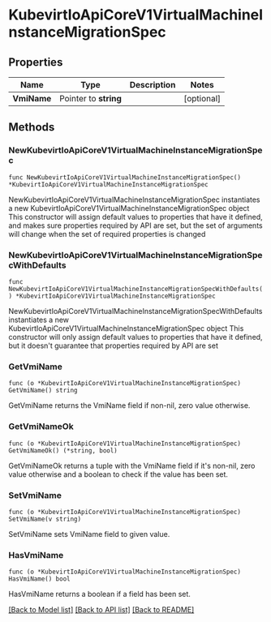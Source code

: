 # KubevirtIoApiCoreV1VirtualMachineInstanceMigrationSpec

## Properties

Name | Type | Description | Notes
------------ | ------------- | ------------- | -------------
**VmiName** | Pointer to **string** |  | [optional] 

## Methods

### NewKubevirtIoApiCoreV1VirtualMachineInstanceMigrationSpec

`func NewKubevirtIoApiCoreV1VirtualMachineInstanceMigrationSpec() *KubevirtIoApiCoreV1VirtualMachineInstanceMigrationSpec`

NewKubevirtIoApiCoreV1VirtualMachineInstanceMigrationSpec instantiates a new KubevirtIoApiCoreV1VirtualMachineInstanceMigrationSpec object
This constructor will assign default values to properties that have it defined,
and makes sure properties required by API are set, but the set of arguments
will change when the set of required properties is changed

### NewKubevirtIoApiCoreV1VirtualMachineInstanceMigrationSpecWithDefaults

`func NewKubevirtIoApiCoreV1VirtualMachineInstanceMigrationSpecWithDefaults() *KubevirtIoApiCoreV1VirtualMachineInstanceMigrationSpec`

NewKubevirtIoApiCoreV1VirtualMachineInstanceMigrationSpecWithDefaults instantiates a new KubevirtIoApiCoreV1VirtualMachineInstanceMigrationSpec object
This constructor will only assign default values to properties that have it defined,
but it doesn't guarantee that properties required by API are set

### GetVmiName

`func (o *KubevirtIoApiCoreV1VirtualMachineInstanceMigrationSpec) GetVmiName() string`

GetVmiName returns the VmiName field if non-nil, zero value otherwise.

### GetVmiNameOk

`func (o *KubevirtIoApiCoreV1VirtualMachineInstanceMigrationSpec) GetVmiNameOk() (*string, bool)`

GetVmiNameOk returns a tuple with the VmiName field if it's non-nil, zero value otherwise
and a boolean to check if the value has been set.

### SetVmiName

`func (o *KubevirtIoApiCoreV1VirtualMachineInstanceMigrationSpec) SetVmiName(v string)`

SetVmiName sets VmiName field to given value.

### HasVmiName

`func (o *KubevirtIoApiCoreV1VirtualMachineInstanceMigrationSpec) HasVmiName() bool`

HasVmiName returns a boolean if a field has been set.


[[Back to Model list]](../README.md#documentation-for-models) [[Back to API list]](../README.md#documentation-for-api-endpoints) [[Back to README]](../README.md)


